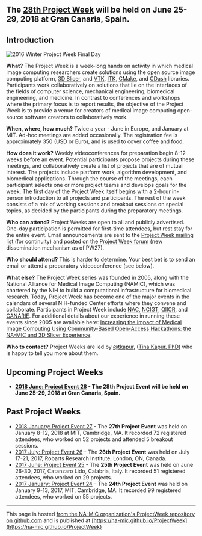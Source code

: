 
## The [28th Project Week](https://na-mic.github.io/ProjectWeek/PW28_2018_GranCanaria) will be held on June 25-29, 2018 at Gran Canaria, Spain.


## Introduction

![2016 Winter Project Week Final Day](https://www.na-mic.org/w/images/thumb/2/25/2016_Winter_Project_Week_Final_Day.JPG/800px-2016_Winter_Project_Week_Final_Day.JPG)

**What?** The Project Week is a week-long hands on activity in which medical image computing researchers create solutions using the open source image computing platform, [3D Slicer](http://www.slicer.org), and  [VTK](http://www.vtk.org), [ITK](http://www.itk.org), [CMake](http://www.cmake.org), and [CDash](http://www.cdash.org) libraries. Participants work collaboratively on solutions that lie on the interfaces of the fields of computer science, mechanical engineering, biomedical engineering, and medicine. In contrast to conferences and workshops where the primary focus is to report results, the objective of the Project Week is to provide a venue for creators of medical image computing open-source software creators to collaboratively work.

**When, where, how much?** Twice a year - June in Europe, and January at MIT. Ad-hoc meetings are added occasionally. The registration fee is approximately 350 (USD or Euro), and is used to cover coffee and food.

**How does it work?** Weekly videoconferences for preparation begin 8-12 weeks before an event. Potential participants propose projects during these meetings, and collaboratively create a list of projects that are of mutual interest. The projects include platform work, algorithm development, and biomedical applications. Through the course of the meetings, each participant selects one or more project teams and develops goals for the week. The first day of the Project Week itself begins with a 2-hour in-person introduction to all projects and participants. The rest of the week consists of a mix of working sessions and breakout sessions on special topics, as decided by the participants during the preparatory meetings.

**Who can attend?** Project Weeks are open to all and publicly advertised. One-day participation is permitted for first-time attendees, but rest stay for the entire event. Email announcements are sent to the [Project Week mailing list](https://public.kitware.com/mailman/listinfo/na-mic-project-week) (for continuity) and posted on the [Project Week forum](https://github.com/orgs/NA-MIC/teams/pw27/discussions) (new dissemination mechanism as of PW27).

**Who should attend?** This is harder to determine. Your best bet is to send an email or attend a preparatory videoconference (see below).

**What else?**  The Project Week series was founded in 2005, along with the National Alliance for Medical Image Computing (NAMIC), which was chartered by the NIH to build a computational infrastructure for biomedical research.  Today, Project Week has become one of the major events in the calendars of several NIH-funded Center efforts where they convene and collaborate. Participants in Project Week include [NAC](http://nac.spl.harvard.edu/), [NCIGT](http://www.ncigt.org/), [QIICR](http://qiicr.org/), and [CANARIE](https://www.canarie.ca/). For additional details about our experience in running these events since 2005 are available here: [Increasing the Impact of Medical Image Computing Using Community-Based Open-Access Hackathons: the NA-MIC and 3D Slicer Experience](http://www.sciencedirect.com/science/article/pii/S1361841516301128).

**Who to contact?** Project Weeks are led by [@tkapur](https://github.com/tkapur), ([Tina Kapur, PhD](http://www.spl.harvard.edu/pages/People/tkapur)) who is happy to tell you more about them.

## Upcoming Project Weeks

- **[2018 June: Project Event 28](PW28_2018_GranCanaria/README.md) - The 28th Project Event will be held on June 25-29, 2018 at Gran Canaria, Spain.**

## Past Project Weeks

- [2018 January: Project Event 27](PW27_2018_Boston/README.md) - The **27th Project Event** was held on January 8-12, 2018 at MIT, Cambridge, MA.  It recorded 72 registered attendees, who worked on 52 projects and attended 5 breakout sessions.
- [2017 July: Project Event 26](http://wiki.imaging.robarts.ca/) - The **26th Project Event** was held on July 17-21, 2017, Robarts Research Institute, London, ON, Canada.
- [2017 June: Project Event 25](https://www.na-mic.org/wiki/2017_Summer_Project_Week) - The **25th Project Event** was held on June 26-30, 2017,  Catanzaro Lido, Calabria, Italy. It recorded 51 registered attendees, who worked on 29 projects.
- [2017 January: Project Event 24](https://www.na-mic.org/wiki/2017_Winter_Project_Week) - The **24th Project Event** was held on January 9-13, 2017, MIT, Cambridge, MA.  It recorded 99 registered attendees, who worked on 55 projects.

---
This page is hosted [from the NA-MIC organization's ProjectWeek repository on github.com](https://github.com/NA-MIC/ProjectWeek) and is published at [https://na-mic.github.io/ProjectWeek](https://na-mic.github.io/ProjectWeek)

